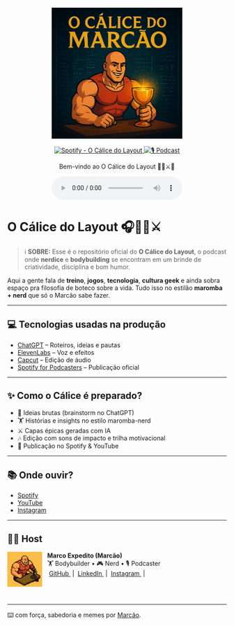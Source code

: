 <p align="center">
<img 
    src="./.github/assets/calice-cover.png"
    width="300"
/>
</p>

<p align="center">
<a href="https://open.spotify.com/">
    <img 
        src="https://img.shields.io/badge/Spotify-O_Cálice_do_Layout-1DB954?logo=spotify" 
        alt="Spotify -  O Cálice do Layout">
</a>
<a href="https://youtube.com/">
<img 
    src="https://img.shields.io/badge/🎙️_PODCAST-FF5E72" 
    alt="🎙️ Podcast">
</a>
</p>

<p align="center">
    Bem-vindo ao  O Cálice do Layout 🏋️‍♂️⚔️🍷
</p>

<div align="center">
    <audio src="output/episodio01.mp3" controls title=" O Cálice do Layout - Episódio 01"></audio>
</div>

#  O Cálice do Layout 🎧🏋️‍♂️⚔️

 > ℹ️ **SOBRE:** Esse é o repositório oficial do **O Cálice do Layout**, o podcast onde **nerdice** e **bodybuilding** se encontram em um brinde de criatividade, disciplina e bom humor.  

Aqui a gente fala de **treino**, **jogos**, **tecnologia**, **cultura geek** e ainda sobra espaço pra filosofia de boteco sobre a vida. Tudo isso no estilão **maromba + nerd** que só o Marcão sabe fazer.

---

## 💻 Tecnologias usadas na produção

- [ChatGPT](https://chat.openai.com/) – Roteiros, ideias e pautas
- [ElevenLabs](https://beta.elevenlabs.io/) – Voz e efeitos
- [Capcut](https://www.capcut.com/pt-br/) – Edição de áudio
- [Spotify for Podcasters](https://podcasters.spotify.com/) – Publicação oficial

---

## ✨ Como o Cálice é preparado?

- 🍷 Ideias brutas (brainstorm no ChatGPT)
- 🏋️ Histórias e insights no estilo maromba-nerd
- ⚔️ Capas épicas geradas com IA
- 🎶 Edição com sons de impacto e trilha motivacional
- 📡 Publicação no Spotify & YouTube

---

## 📚 Onde ouvir?

- [Spotify](https://open.spotify.com/)  
- [YouTube](https://youtube.com/)  
- [Instagram](https://instagram.com/)  

---

## 👨‍💻 Host

<p>
    <img 
      align=left 
      margin=10 
      width=80 
      src="./assets/marcao-avatar.png"
    />
    <p>&nbsp&nbsp&nbsp<strong>Marco Expedito (Marcão)</strong><br>
    &nbsp&nbsp&nbsp🏋️ Bodybuilder • 🎮 Nerd • 🎙️ Podcaster<br>
    &nbsp&nbsp&nbsp
    <a 
        href="https://github.com/marcoexpedito">
        GitHub
    </a>
    &nbsp;|&nbsp;
    <a 
        href="https://www.linkedin.com/in/marcoexpedito">
        LinkedIn
    </a>
    &nbsp;|&nbsp;
    <a 
        href="https://www.instagram.com/marcoexpedito">
        Instagram
    </a>
    &nbsp;|&nbsp;</p>
</p>
<br/><br/>
<p>

---

⌨️ com força, sabedoria e memes por [Marcão](https://github.com/marcoexpedito).
